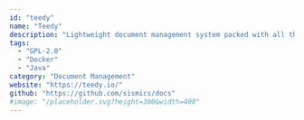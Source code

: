 ```yaml
---
id: "teedy"
name: "Teedy"
description: "Lightweight document management system packed with all the features you can expect from big expensive solutions (Ex SismicsDocs)."
tags:
  - "GPL-2.0"
  - "Docker"
  - "Java"
category: "Document Management"
website: "https://teedy.io/"
github: "https://github.com/sismics/docs"
#image: "/placeholder.svg?height=300&width=400"
---
```


